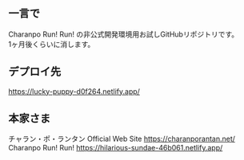 ## 一言で
Charanpo Run! Run! の非公式開発環境用お試しGitHubリポジトリです。  
1ヶ月後くらいに消します。

## デプロイ先
https://lucky-puppy-d0f264.netlify.app/

## 本家さま
チャラン・ポ・ランタン Official Web Site https://charanporantan.net/
Charanpo Run! Run! https://hilarious-sundae-46b061.netlify.app/